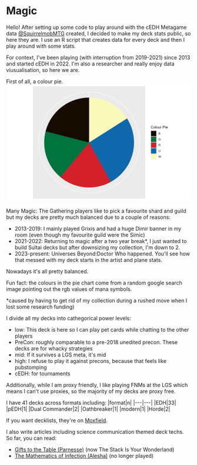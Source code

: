 # Magic

Hello! 
After setting up some code to play around with the cEDH Metagame data [@SquirrelmobMTG](https://twitter.com/SquirrelmobMTG) created, I decided to make my deck stats public, so here they are. I use an R script that creates data for every deck and then I play around with some stats. 

For context, I've been playing (with interruption from 2019-2021) since 2013 and started cEDH in 2022.  I'm also a researcher and really enjoy data viusualisation, so here we are. 

First of all, a colour pie. 
![colour pie](col.png)

Many Magic: The Gathering players like to pick a favourite shard and guild but my decks are pretty much balanced due to a couple of reasons: 
- 2013-2019: I mainly played Grixis and had a huge Dimir banner in my room (even though my favourite guild were the Simic)
- 2021-2022: Returning to magic after a two year break*, I just wanted to build Sultai decks but after downsizing my collection, I'm down to 2.
- 2023-present: Universes Beyond:Doctor Who happened. You'll see how that messed with my deck starts in the artist and plane stats.

Nowadays it's all pretty balanced. 

Fun fact: the colours in the pie chart come from a random google search image pointing out the rgb values of mana symbols.

*caused by having to get rid of my collection during a rushed move when I lost some research funding)

I divide all my decks into cathegorical power levels: 
- low: This deck is here so I can play pet cards while chatting to the other players 
- PreCon: roughly comparable to a pre-2018 unedited precon. These decks are for whacky strategies 
- mid: If it survives a LGS meta, it's mid 
- high: I refuse to play it against precons, because that feels like pubstomping 
- cEDH: for tournaments

Additionally, while I am proxy friendly, I like playing FNMs at the LGS which means I can't use proxies, so the majority of my decks are proxy free. 

I have 41 decks across formats including: 
|format|n|
|---|---|
|EDH|33|
|pEDH|1|
|Dual Commander|2|
|Oathbreaker|1|
|modern|1|
|Horde|2|

If you want decklists, they're on [Moxfield](https://www.moxfield.com/users/AliceInQuantumland).

I also write articles including science communication themed deck techs. So far, you can read: 
- [Gifts to the Table (Parnesse)](https://quantumlandbooks.tumblr.com/post/688027749349228544/gifts) (now The Stack Is Your Wonderland)
- [The Mathematics of Infection (Alesha)](https://quantumlandbooks.tumblr.com/post/678417387877449728/the-mathematics-of-infection) (no longer played)
